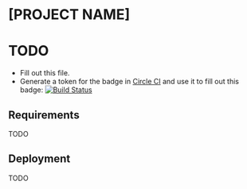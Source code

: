 # [PROJECT NAME]

# TODO
* Fill out this file.
* Generate a token for the badge in [Circle CI](https://circleci.com/account/api) and use it to fill out this badge:
[![Build Status](https://circleci.com/gh/reload/<project-name>/tree/develop.png?circle-token=<token>)](https://circleci.com/gh/reload/<project-name>)

## Requirements
TODO

## Deployment
TODO
